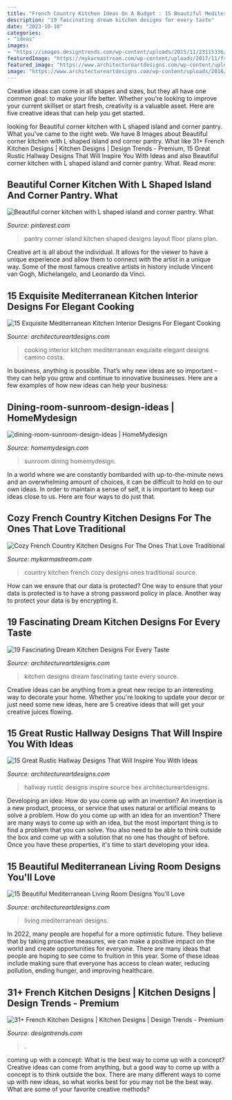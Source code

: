 ```yaml
---
title: "French Country Kitchen Ideas On A Budget : 15 Beautiful Mediterranean Living Room Designs You&#039;ll Love"
description: "19 fascinating dream kitchen designs for every taste"
date: "2023-10-10"
categories:
- "ideas"
images:
- "https://images.designtrends.com/wp-content/uploads/2015/11/23115336/Gorgeous-French-Kitchen-Design.jpg"
featuredImage: "https://mykarmastream.com/wp-content/uploads/2017/11/french-country-kitchen-6-.jpg"
featured_image: "https://www.architectureartdesigns.com/wp-content/uploads/2015/01/15-Exquisite-Mediterranean-Kitchen-Interior-Designs-For-Elegant-Cooking-2.jpg"
image: "https://www.architectureartdesigns.com/wp-content/uploads/2016/07/15-Beautiful-Mediterranean-Living-Room-Designs-Youll-Love-3.jpg"
---
```



Creative ideas can come in all shapes and sizes, but they all have one common goal: to make your life better. Whether you're looking to improve your current skillset or start fresh, creativity is a valuable asset. Here are five creative ideas that can help you get started.

	

		
looking for Beautiful corner kitchen with L shaped island and corner pantry. What you've came to the right web. We have 8 Images about Beautiful corner kitchen with L shaped island and corner pantry. What like 31+ French Kitchen Designs | Kitchen Designs | Design Trends - Premium, 15 Great Rustic Hallway Designs That Will Inspire You With Ideas and also Beautiful corner kitchen with L shaped island and corner pantry. What. Read more:
		
    
## Beautiful Corner Kitchen With L Shaped Island And Corner Pantry. What

<img loading=lazy src="https://i.pinimg.com/736x/14/2a/3a/142a3a19aae4280305101892f04f243e--l-shaped-island-corner-pantry.jpg" onerror="this.onerror=null;this.src='https://tse3.mm.bing.net/th?id=OIP.MYHnYAQ8r_THxrZwdOVaVAHaLH&amp;pid=15.1';" alt="Beautiful corner kitchen with L shaped island and corner pantry. What">

_Source: pinterest.com_

>pantry corner island kitchen shaped designs layout floor plans plan. 

	

Creative art is all about the individual. It allows for the viewer to have a unique experience and allow them to connect with the artist in a unique way. Some of the most famous creative artists in history include Vincent van Gogh, Michelangelo, and Leonardo da Vinci.

    
## 15 Exquisite Mediterranean Kitchen Interior Designs For Elegant Cooking

<img loading=lazy src="https://www.architectureartdesigns.com/wp-content/uploads/2015/01/15-Exquisite-Mediterranean-Kitchen-Interior-Designs-For-Elegant-Cooking-2.jpg" onerror="this.onerror=null;this.src='https://tse3.mm.bing.net/th?id=OIP.4SZgcJqQ8Bcp2DpdWqltbAHaMG&amp;pid=15.1';" alt="15 Exquisite Mediterranean Kitchen Interior Designs For Elegant Cooking">

_Source: architectureartdesigns.com_

>cooking interior kitchen mediterranean exquisite elegant designs camino costa. 

	

In business, anything is possible. That’s why new ideas are so important – they can help you grow and continue to innovative businesses. Here are a few examples of how new ideas can help your business: 

    
## Dining-room-sunroom-design-ideas | HomeMydesign

<img loading=lazy src="https://homemydesign.com/wp-content/uploads/2013/03/dining-room-sunroom-design-ideas.jpg" onerror="this.onerror=null;this.src='https://tse1.mm.bing.net/th?id=OIP.4Wk7wHXhJNniNdE5iTvDKwHaKy&amp;pid=15.1';" alt="dining-room-sunroom-design-ideas | HomeMydesign">

_Source: homemydesign.com_

>sunroom dining homemydesign. 

	

In a world where we are constantly bombarded with up-to-the-minute news and an overwhelming amount of choices, it can be difficult to hold on to our own ideas. In order to maintain a sense of self, it is important to keep our ideas close to us. Here are four ways to do just that.

    
## Cozy French Country Kitchen Designs For The Ones That Love Traditional

<img loading=lazy src="https://mykarmastream.com/wp-content/uploads/2017/11/french-country-kitchen-6-.jpg" onerror="this.onerror=null;this.src='https://tse2.mm.bing.net/th?id=OIP.NUcNSCPg2yCBMIJ5hZ_ZTAHaKB&amp;pid=15.1';" alt="Cozy French Country Kitchen Designs For The Ones That Love Traditional">

_Source: mykarmastream.com_

>country kitchen french cozy designs ones traditional source. 

	

How can we ensure that our data is protected?
One way to ensure that your data is protected is to have a strong password policy in place. Another way to protect your data is by encrypting it.

    
## 19 Fascinating Dream Kitchen Designs For Every Taste

<img loading=lazy src="https://www.architectureartdesigns.com/wp-content/uploads/2016/11/15-41.jpg" onerror="this.onerror=null;this.src='https://tse4.mm.bing.net/th?id=OIP.AuvQDheQSj2fAscuSaZ4SAHaE8&amp;pid=15.1';" alt="19 Fascinating Dream Kitchen Designs For Every Taste">

_Source: architectureartdesigns.com_

>kitchen designs dream fascinating taste every source. 

	

Creative ideas can be anything from a great new recipe to an interesting way to decorate your home. Whether you're looking to update your decor or just need some new ideas, here are 5 creative ideas that will get your creative juices flowing.

    
## 15 Great Rustic Hallway Designs That Will Inspire You With Ideas

<img loading=lazy src="https://www.architectureartdesigns.com/wp-content/uploads/2016/09/15-Great-Rustic-Hallway-Designs-That-Will-Inspire-You-With-Ideas-12.jpg" onerror="this.onerror=null;this.src='https://tse1.mm.bing.net/th?id=OIP._bWXxqhe39TlWqI6eGUxTwHaE7&amp;pid=15.1';" alt="15 Great Rustic Hallway Designs That Will Inspire You With Ideas">

_Source: architectureartdesigns.com_

>hallway rustic designs inspire source hex architectureartdesigns. 

	

Developing an idea: How do you come up with an invention?
An invention is a new product, process, or service that uses natural or artificial means to solve a problem. How do you come up with an idea for an invention? There are many ways to come up with an idea, but the most important thing is to find a problem that you can solve. You also need to be able to think outside the box and come up with a solution that no one has thought of before. Once you have these properties, it's time to start developing your idea.

    
## 15 Beautiful Mediterranean Living Room Designs You&#039;ll Love

<img loading=lazy src="https://www.architectureartdesigns.com/wp-content/uploads/2016/07/15-Beautiful-Mediterranean-Living-Room-Designs-Youll-Love-3.jpg" onerror="this.onerror=null;this.src='https://tse2.mm.bing.net/th?id=OIP.NPeKfhO-ev_JwSmYwBnvQwHaE6&amp;pid=15.1';" alt="15 Beautiful Mediterranean Living Room Designs You&#039;ll Love">

_Source: architectureartdesigns.com_

>living mediterranean designs. 

	

In 2022, many people are hopeful for a more optimistic future. They believe that by taking proactive measures, we can make a positive impact on the world and create opportunities for everyone. There are many ideas that people are hoping to see come to fruition in this year. Some of these ideas include making sure that everyone has access to clean water, reducing pollution, ending hunger, and improving healthcare.

    
## 31+ French Kitchen Designs | Kitchen Designs | Design Trends - Premium

<img loading=lazy src="https://images.designtrends.com/wp-content/uploads/2015/11/23115336/Gorgeous-French-Kitchen-Design.jpg" onerror="this.onerror=null;this.src='https://tse2.mm.bing.net/th?id=OIP.HxZj3WFyIandKmusybjv-gHaJ4&amp;pid=15.1';" alt="31+ French Kitchen Designs | Kitchen Designs | Design Trends - Premium">

_Source: designtrends.com_

>. 

	

coming up with a concept: What is the best way to come up with a concept?
Creative ideas can come from anything, but a good way to come up with a concept is to think outside the box. There are many different ways to come up with new ideas, so what works best for you may not be the best way. What are some of your favorite creative methods?

